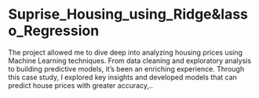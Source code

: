 # Suprise_Housing_using_Ridge&lasso_Regression
The project allowed me to dive deep into analyzing housing prices using Machine Learning techniques. From data cleaning and exploratory analysis to building predictive models, it’s been an enriching experience. Through this case study, I explored key insights and developed models that can predict house prices with greater accuracy,..
